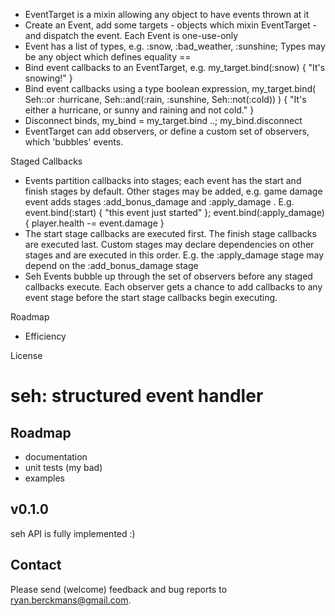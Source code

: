 
- EventTarget is a mixin allowing any object to have events thrown at it
- Create an Event, add some targets - objects which mixin EventTarget - and dispatch the event.  Each Event is one-use-only
- Event has a list of types, e.g. :snow, :bad_weather, :sunshine; Types may be any object which defines equality ==
- Bind event callbacks to an EventTarget, e.g. my_target.bind(:snow) { "It's snowing!" }
- Bind event callbacks using a type boolean expression, my_target.bind( Seh::or :hurricane, Seh::and(:rain, :sunshine, Seh::not(:cold)) ) { "It's either a hurricane, or sunny and raining and not cold." }
- Disconnect binds, my_bind = my_target.bind ..; my_bind.disconnect
- EventTarget can add observers, or define a custom set of observers, which 'bubbles' events.

Staged Callbacks
- Events partition callbacks into stages; each event has the start and finish stages by default.  Other stages may be added, e.g. game damage event adds stages :add_bonus_damage and :apply_damage .  E.g. event.bind(:start) { "this event just started" };  event.bind(:apply_damage) { player.health -= event.damage }
- The start stage callbacks are executed first. The finish stage callbacks are executed last. Custom stages may declare dependencies on other stages and are executed in this order. E.g. the :apply_damage stage may depend on the :add_bonus_damage stage
- Seh Events bubble up through the set of observers before any staged callbacks execute. Each observer gets a chance to add callbacks to any event stage before the start stage callbacks begin executing.

Roadmap
- Efficiency


License


# seh: structured event handler

## Roadmap
* documentation
* unit tests (my bad)
* examples

## v0.1.0
seh API is fully implemented :)

## Contact
Please send (welcome) feedback and bug reports to ryan.berckmans@gmail.com.
